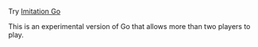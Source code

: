 
Try [Imitation Go](https://theloafling.herokuapp.com/)

This is an experimental version of Go that allows more than two players to play. 